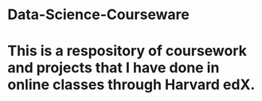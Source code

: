 # Data-Science-Courseware
# This is a respository of coursework and projects that I have done in online classes through Harvard edX.